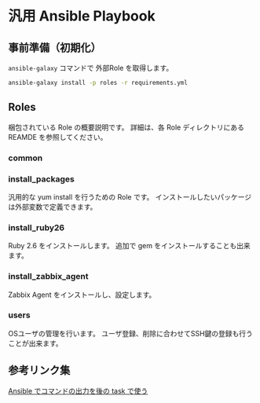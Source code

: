 # 汎用 Ansible Playbook

## 事前準備（初期化）

`ansible-galaxy` コマンドで 外部Role を取得します。
```bash
ansible-galaxy install -p roles -r requirements.yml
```

## Roles

梱包されている Role の概要説明です。
詳細は、各 Role ディレクトリにある REAMDE を参照してください。

### common

### install_packages

汎用的な yum install を行うための Role です。
インストールしたいパッケージは外部変数で定義できます。

### install_ruby26

Ruby 2.6 をインストールします。
追加で gem をインストールすることも出来ます。

### install_zabbix_agent

Zabbix Agent をインストールし、設定します。

### users

OSユーザの管理を行います。
ユーザ登録、削除に合わせてSSH鍵の登録も行うことが出来ます。

## 参考リンク集

[Ansible でコマンドの出力を後の task で使う](https://blog.1q77.com/2014/02/ansible-register/)
